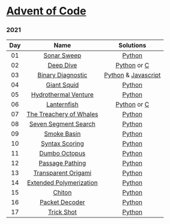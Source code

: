 # [Advent of Code](https://adventofcode.com/)

### 2021

| Day | Name | Solutions |
| :------: | :-------------------: | :--------------: |
| 01 | [Sonar Sweep](https://adventofcode.com/2021/day/1) | [Python](2021/day01/solve.py)
| 02 | [Deep Dive](https://adventofcode.com/2021/day/2) | [Python](2021/day02/solve.py) or [C](2021/day02/solve.c)
| 03 | [Binary Diagnostic](https://adventofcode.com/2021/day/3) | [Python](2021/day03/part1.py) & [Javascript](2021/day03/part2.js)
| 04 | [Giant Squid](https://adventofcode.com/2021/day/4) | [Python](2021/day04/solve.py)
| 05 | [Hydrothermal Venture](https://adventofcode.com/2021/day/5) | [Python](2021/day05/solve.py)
| 06 | [Lanternfish](https://adventofcode.com/2021/day/6) | [Python](2021/day06/solve.py) or [C](2021/day06/solve.c)
| 07 | [The Treachery of Whales](https://adventofcode.com/2021/day/7) | [Python](2021/day07/solve.py)
| 08 | [Seven Segment Search](https://adventofcode.com/2021/day/8) | [Python](2021/day08/solve.py)
| 09 | [Smoke Basin](https://adventofcode.com/2021/day/9) | [Python](2021/day09/solve.py)
| 10 | [Syntax Scoring](https://adventofcode.com/2021/day/10) | [Python](2021/day10/solve.py)
| 11 | [Dumbo Octopus](https://adventofcode.com/2021/day/11) | [Python](2021/day11/solve.py)
| 12 | [Passage Pathing](https://adventofcode.com/2021/day/12) | [Python](2021/day12/solve.py)
| 13 | [Transparent Origami](https://adventofcode.com/2021/day/13) | [Python](2021/day13/solve.py)
| 14 | [Extended Polymerization](https://adventofcode.com/2021/day/14) | [Python](2021/day14/solve.py)
| 15 | [Chiton](https://adventofcode.com/2021/day/15) | [Python](2021/day15/solve.py)
| 16 | [Packet Decoder](https://adventofcode.com/2021/day/16) | [Python](2021/day16/solve.py)
| 17 | [Trick Shot](https://adventofcode.com/2021/day/17) | [Python](2021/day17/solve.py)
